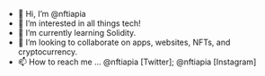 - 👋 Hi, I’m @nftiapia
- 👀 I’m interested in all things tech!
- 🌱 I’m currently learning Solidity.
- 💞️ I’m looking to collaborate on apps, websites, NFTs, and cryptocurrency.
- 📫 How to reach me ... @nftiapia [Twitter]; @nftiapia [Instagram]

<!---
nftiapia/nftiapia is a ✨ special ✨ repository because its `README.md` (this file) appears on your GitHub profile.
You can click the Preview link to take a look at your changes.
--->
